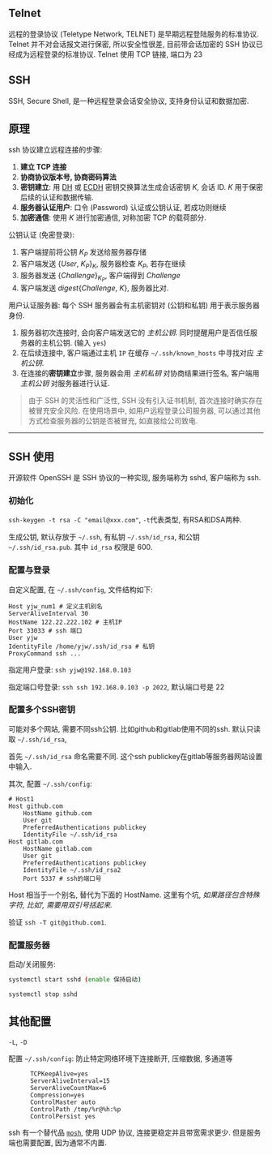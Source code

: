 ## Telnet

远程的登录协议 (Teletype Network, TELNET) 是早期远程登陆服务的标准协议. Telnet 并不对会话报文进行保密, 所以安全性很差, 目前带会话加密的 SSH 协议已经成为远程登录的标准协议. Telnet 使用 TCP 链接, 端口为 23 

## SSH

SSH, Secure Shell, 是一种远程登录会话安全协议, 支持身份认证和数据加密. 

## 原理

ssh 协议建立远程连接的步骤:
1. **建立 TCP 连接**
2. **协商协议版本号, 协商密码算法**
3. **密钥建立**: 用 [DH](../../Security/密码学/公钥密码/DiffieHellman-密钥交换.md) 或 [ECDH](../../Security/密码学/公钥密码/ECC/ECC.md) 密钥交换算法生成会话密钥 $K$, 会话 ID. $K$ 用于保密后续的认证和数据传输.
4. **服务器认证用户**: 口令 (Password) 认证或公钥认证, 若成功则继续
5. **加密通信**: 使用 $K$ 进行加密通信, 对称加密 TCP 的载荷部分.

公钥认证 (免密登录):
1. 客户端提前将公钥 $K_P$ 发送给服务器存储
2. 客户端发送 $\{User,\ K_P\}_K$, 服务器检查 $K_P$, 若存在继续
3. 服务器发送 $\{Challenge\}_{K_P}$, 客户端得到 $Challenge$
4. 客户端发送 $digest\{Challenge,\ K\}$, 服务器比对.

用户认证服务器: 每个 SSH 服务器会有主机密钥对 (公钥和私钥) 用于表示服务器身份.
1. 服务器初次连接时, 会向客户端发送它的 *主机公钥*. 同时提醒用户是否信任服务器的主机公钥. (输入 `yes`)
2. 在后续连接中, 客户端通过主机 `IP` 在缓存 `~/.ssh/known_hosts` 中寻找对应 *主机公钥*.
4. 在连接的**密钥建立**步骤, 服务器会用 *主机私钥* 对协商结果进行签名, 客户端用 *主机公钥* 对服务器进行认证.

> 由于 SSH 的灵活性和广泛性, SSH 没有引入证书机制, 首次连接时确实存在被冒充安全风险. 在使用场景中, 如用户远程登录公司服务器, 可以通过其他方式检查服务器的公钥是否被冒充, 如直接给公司致电.

***

## SSH 使用

开源软件 OpenSSH 是 SSH 协议的一种实现, 服务端称为 sshd, 客户端称为 ssh.

### 初始化

`ssh-keygen -t rsa -C "email@xxx.com"`, `-t`代表类型, 有RSA和DSA两种. 

生成公钥, 默认存放于 `~/.ssh`, 有私钥 `~/.ssh/id_rsa`, 和公钥 `~/.ssh/id_rsa.pub`.  其中 `id_rsa` 权限是 600.

### 配置与登录

自定义配置, 在 `~/.ssh/config`, 文件结构如下:

```ssh
Host yjw_num1 # 定义主机别名
ServerAliveInterval 30
HostName 122.22.222.102 # 主机IP
Port 33033 # ssh 端口
User yjw
IdentityFile /home/yjw/.ssh/id_rsa # 私钥
ProxyCommand ssh ...
```

指定用户登录: `ssh yjw@192.168.0.103`

指定端口号登录: `ssh ssh 192.168.0.103 -p 2022`, 默认端口号是 22

### 配置多个SSH密钥

可能对多个网站, 需要不同ssh公钥. 比如github和gitlab使用不同的ssh. 默认只读取 `~/.ssh/id_rsa`, 

首先 `~/.ssh/id_rsa` 命名需要不同. 这个ssh publickey在gitlab等服务器网站设置中输入.

其次, 配置 `~/.ssh/config`:

```
# Host1
Host github.com
	HostName github.com
	User git
	PreferredAuthentications publickey
	IdentityFile ~/.ssh/id_rsa
Host gitlab.com
	HostName gitlab.com
	User git
	PreferredAuthentications publickey
	IdentityFile ~/.ssh/id_rsa2
	Port 5337 # ssh的端口号
```

Host 相当于一个别名, 替代为下面的 HostName. 这里有个坑, *如果路径包含特殊字符, 比如', 需要用双引号括起来.*

验证 `ssh -T git@github.com1`. 

### 配置服务器

启动/关闭服务:
```bash
systemctl start sshd (enable 保持启动)

systemctl stop sshd
```

## 其他配置

`-L`, `-D`

配置 `~/.ssh/config`: 防止特定网络环境下连接断开, 压缩数据, 多通道等
```
      TCPKeepAlive=yes
      ServerAliveInterval=15
      ServerAliveCountMax=6
      Compression=yes
      ControlMaster auto
      ControlPath /tmp/%r@%h:%p
      ControlPersist yes
```

ssh 有一个替代品 [`mosh`](https://mosh.org), 使用 UDP 协议, 连接更稳定并且带宽需求更少. 但是服务端也需要配置, 因为通常不内置.

